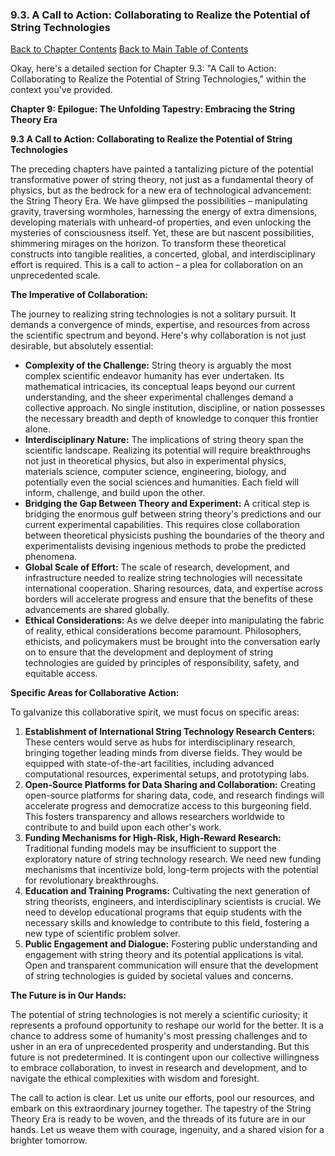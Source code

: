 ### 9.3. A Call to Action: Collaborating to Realize the Potential of String Technologies

[Back to Chapter Contents](#chapter-9-contents)
[Back to Main Table of Contents](#table-of-contents)

Okay, here's a detailed section for Chapter 9.3: "A Call to Action: Collaborating to Realize the Potential of String Technologies," within the context you've provided.

**Chapter 9: Epilogue: The Unfolding Tapestry: Embracing the String Theory Era**

**9.3 A Call to Action: Collaborating to Realize the Potential of String Technologies**

The preceding chapters have painted a tantalizing picture of the potential transformative power of string theory, not just as a fundamental theory of physics, but as the bedrock for a new era of technological advancement: the String Theory Era. We have glimpsed the possibilities – manipulating gravity, traversing wormholes, harnessing the energy of extra dimensions, developing materials with unheard-of properties, and even unlocking the mysteries of consciousness itself. Yet, these are but nascent possibilities, shimmering mirages on the horizon. To transform these theoretical constructs into tangible realities, a concerted, global, and interdisciplinary effort is required. This is a call to action – a plea for collaboration on an unprecedented scale.

**The Imperative of Collaboration:**

The journey to realizing string technologies is not a solitary pursuit. It demands a convergence of minds, expertise, and resources from across the scientific spectrum and beyond. Here's why collaboration is not just desirable, but absolutely essential:

*   **Complexity of the Challenge:** String theory is arguably the most complex scientific endeavor humanity has ever undertaken. Its mathematical intricacies, its conceptual leaps beyond our current understanding, and the sheer experimental challenges demand a collective approach. No single institution, discipline, or nation possesses the necessary breadth and depth of knowledge to conquer this frontier alone.
*   **Interdisciplinary Nature:** The implications of string theory span the scientific landscape. Realizing its potential will require breakthroughs not just in theoretical physics, but also in experimental physics, materials science, computer science, engineering, biology, and potentially even the social sciences and humanities. Each field will inform, challenge, and build upon the other.
*   **Bridging the Gap Between Theory and Experiment:** A critical step is bridging the enormous gulf between string theory's predictions and our current experimental capabilities. This requires close collaboration between theoretical physicists pushing the boundaries of the theory and experimentalists devising ingenious methods to probe the predicted phenomena.
*   **Global Scale of Effort:** The scale of research, development, and infrastructure needed to realize string technologies will necessitate international cooperation. Sharing resources, data, and expertise across borders will accelerate progress and ensure that the benefits of these advancements are shared globally.
*   **Ethical Considerations:** As we delve deeper into manipulating the fabric of reality, ethical considerations become paramount. Philosophers, ethicists, and policymakers must be brought into the conversation early on to ensure that the development and deployment of string technologies are guided by principles of responsibility, safety, and equitable access.

**Specific Areas for Collaborative Action:**

To galvanize this collaborative spirit, we must focus on specific areas:

1. **Establishment of International String Technology Research Centers:** These centers would serve as hubs for interdisciplinary research, bringing together leading minds from diverse fields. They would be equipped with state-of-the-art facilities, including advanced computational resources, experimental setups, and prototyping labs.
2. **Open-Source Platforms for Data Sharing and Collaboration:**  Creating open-source platforms for sharing data, code, and research findings will accelerate progress and democratize access to this burgeoning field. This fosters transparency and allows researchers worldwide to contribute to and build upon each other's work.
3. **Funding Mechanisms for High-Risk, High-Reward Research:** Traditional funding models may be insufficient to support the exploratory nature of string technology research. We need new funding mechanisms that incentivize bold, long-term projects with the potential for revolutionary breakthroughs.
4. **Education and Training Programs:** Cultivating the next generation of string theorists, engineers, and interdisciplinary scientists is crucial. We need to develop educational programs that equip students with the necessary skills and knowledge to contribute to this field, fostering a new type of scientific problem solver.
5. **Public Engagement and Dialogue:** Fostering public understanding and engagement with string theory and its potential applications is vital. Open and transparent communication will ensure that the development of string technologies is guided by societal values and concerns.

**The Future is in Our Hands:**

The potential of string technologies is not merely a scientific curiosity; it represents a profound opportunity to reshape our world for the better. It is a chance to address some of humanity's most pressing challenges and to usher in an era of unprecedented prosperity and understanding. But this future is not predetermined. It is contingent upon our collective willingness to embrace collaboration, to invest in research and development, and to navigate the ethical complexities with wisdom and foresight.

The call to action is clear. Let us unite our efforts, pool our resources, and embark on this extraordinary journey together. The tapestry of the String Theory Era is ready to be woven, and the threads of its future are in our hands. Let us weave them with courage, ingenuity, and a shared vision for a brighter tomorrow.


<a id='chapter-9-4'></a>

